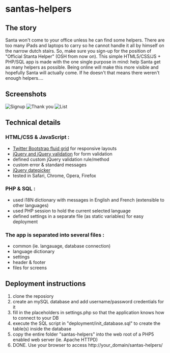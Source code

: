 santas-helpers
==============

The story
-------

Santa won't come to your office unless he can find some helpers. There are too many
iPads and laptops to carry so he cannot handle it all by himself on the narrow dutch stairs.
So, make sure you sign-up for the position of "Official Stanta Helper" (OSH from now on).
This simple  HTML5/CSS/JS + PHP/SQL app is made with the one single purpose in mind: help Santa
get as many helpers as possible. Being online will make this more visible and hopefully Santa
will actually come. If he doesn't that means there weren't enough helpers....

Screenshots
-------

![Signup](https://github.com/stelianaguta/santas-helpers/screenshots/santas_helpers_signup.png)
![Thank you](https://github.com/stelianaguta/santas-helpers/screenshots/santas_helpers_thankyou.png)
![List](https://github.com/stelianaguta/santas-helpers/screenshots/santas_helpers_list.png)

Technical details
-------

### HTML/CSS & JavaScript :
* [Twitter Bootstrap fluid grid](http://twitter.github.com/bootstrap/scaffolding.html#fluidGridSystem) for responsive layouts 
* [jQuery and jQuery validation](http://docs.jquery.com/Plugins/Validation) for form validation
* defined custom jQuery validation rule/method
* custom error & standard messages
* [jQuery datepicker](http://jqueryui.com/datepicker/)
* tested in Safari, Chrome, Opera, Firefox

### PHP & SQL :
* used i18N dictionary with messages in English and French (extensible to other languages)
* used PHP session to hold the current selected language
* defined settings in a separate file (as static variables) for easy deployment
	
### The app is separated into several files : 
* common  (ie. langauage, database connection)
* language dictionary
* settings
* header & footer
* files for screens

Deployment instructions
-------
1. clone the reposiory
2. create an mySQL database and add username/password credentials for it
3. fill in the placeholders in settings.php so that the application knows how to connect to your DB
4. execute the SQL script in "deployment/init_database.sql" to create the table(s) inside the database 
5. copy the entire folder "santas-helpers" into the web root of a PHP5 enabled web server (ie. Apache HTTPD)
6. DONE. Use your browser to access http://your_domain/santas-helpers/  
